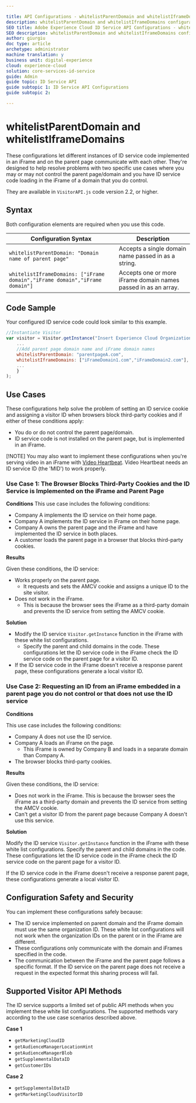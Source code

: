 ```yaml
---

title: API Configurations - whitelistParentDomain and whitelistIframeDomains
description: whitelistParentDomain and whitelistIframeDomains configurations for the Adobe Experience Cloud ID Service API
SEO title: Adobe Experience Cloud ID Service API Configurations - whitelistParentDomain and whitelistIframeDomains
SEO description: whitelistParentDomain and whitelistIframeDomains configurations for the Adobe Experience Cloud ID Service API
author: giurgiu
doc type: article
archetype: administrator
machine translation: y
business unit: digital-experience
cloud: experience-cloud
solution: core-services-id-service
guide: Admin
guide topic: ID Service API
guide subtopic 1: ID Service API Configurations
guide subtopic 2:

---
```


# whitelistParentDomain and whitelistIframeDomains

These configurations let different instances of ID service code implemented in an iFrame and on the parent page communicate with each other. They're designed to help resolve problems with two specific use cases where you may or may not control the parent page/domain and you have ID service code loading in the iFrame of a domain that you do control. 

They are available in `VisitorAPI.js` code version 2.2, or higher.
  

## Syntax

Both configuration elements are required when you use this code.

| Configuration Syntax                                                        | Description                                                    |
| --------------------------------------------------------------------------- | -------------------------------------------------------------- |
| `whitelistParentDomain: "Domain name of parent page"`                       | Accepts a single domain name passed in as a string.            |
| `whitelistIframeDomains: ["iFrame domain","iFrame domain","iFrame domain"]` | Accepts one or more iFrame domain names passed in as an array. |

## Code Sample

Your configured ID service code could look similar to this example.

```javascript
//Instantiate Visitor
var visitor = Visitor.getInstance("Insert Experience Cloud Organization ID here",{
	...
	//Add parent page domain name and iFrame domain names
	whitelistParentDomain: "parentpageA.com",
	whitelistIframeDomains: ["iFrameDomain1.com","iFrameDomain2.com"],
	...
	}
);
```

## Use Cases

These configurations help solve the problem of setting an ID service cookie and assigning a visitor ID when browsers block third-party cookies and if either of these conditions apply:

+ You do or do not control the parent page/domain.
+ ID service code is not installed on the parent page, but is implemented in an iFrame.

[!NOTE]
You may also want to implement these configurations when you're serving video in an iFrame with [Video Heartbeat](https://marketing.adobe.com/resources/help/en_US/sc/appmeasurement/hbvideo/). Video Heartbeat needs an ID service ID \(the 'MID'\) to work properly.

### Use Case 1: The Browser Blocks Third-Party Cookies and the ID Service is Implemented on the iFrame and Parent Page

**Conditions**
This use case includes the following conditions:

+ Company A implements the ID service on their home page.
+ Company A implements the ID service in iFrame on their home page.
+ Company A owns the parent page and the iFrame and have implemented the ID service in both places.
+ A customer loads the parent page in a browser that blocks third-party cookies.

**Results**

Given these conditions, the ID service:

+ Works properly on the parent page. 
    + It requests and sets the AMCV cookie and assigns a unique ID to the site visitor.
+ Does not work in the iFrame. 
    + This is because the browser sees the iFrame as a third-party domain and prevents the ID service from setting the AMCV cookie.


**Solution**

+ Modify the ID service `Visitor.getInstance` function in the iFrame with these white list configurations. 
    + Specify the parent and child domains in the code. These configurations let the ID service code in the iFrame check the ID service code on the parent page for a visitor ID.
+ If the ID service code in the iFrame doesn't receive a response parent page, these configurations generate a local visitor ID.


### Use Case 2: Requesting an ID from an iFrame embedded in a parent page you do not control or that does not use the ID service

**Conditions**

This use case includes the following conditions:

+ Company A does not use the ID service.
+ Company A loads an iFrame on the page. 
    + This iFrame is owned by Company B and loads in a separate domain than Company A.
+ The browser blocks third-party cookies.

**Results**

Given these conditions, the ID service:

+ Does not work in the iFrame. This is because the browser sees the iFrame as a third-party domain and prevents the ID service from setting the AMCV cookie.
+ Can't get a visitor ID from the parent page because Company A doesn't use this service.

**Solution**

Modify the ID service `Visitor.getInstance` function in the iFrame with these white list configurations. Specify the parent and child domains in the code. These configurations let the ID service code in the iFrame check the ID service code on the parent page for a visitor ID.

If the ID service code in the iFrame doesn't receive a response parent page, these configurations generate a local visitor ID.

## Configuration Safety and Security

You can implement these configurations safely because:

+ The ID service implemented on parent domain and the iFrame domain must use the same organization ID. These white list configurations will not work when the organization IDs on the parent or in the iFrame are different.
+ These configurations only communicate with the domain and iFrames specified in the code.
+ The communication between the iFrame and the parent page follows a specific format. If the ID service on the parent page does not receive a request in the expected format this sharing process will fail.

## Supported Visitor API Methods

The ID service supports a limited set of public API methods when you implement these white list configurations. The supported methods vary according to the use case scenarios described above.

**Case 1**

+ `getMarketingCloudID`
+ `getAudienceManagerLocationHint`
+ `getAudienceManagerBlob`
+ `getSupplementalDataID`
+ `getCustomerIDs`

**Case 2**

+ `getSupplementalDataID`
+ `getMarketingCloudVisitorID`
